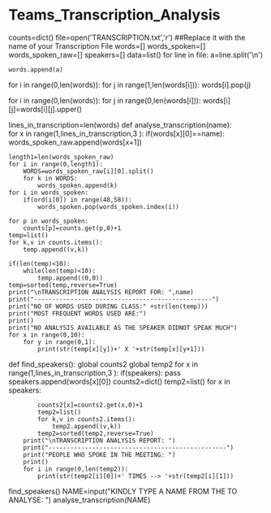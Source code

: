 # Teams_Transcription_Analysis

counts=dict()
file=open('TRANSCRIPTION.txt','r') ##Replace it with the name of your Transcription File
words=[]
words_spoken=[]
words_spoken_raw=[]
speakers=[]
data=list()
for line in file:
    a=line.split('\n')
    
    words.append(a)
for i in range(0,len(words)):
    for j in range(1,len(words[i])):
        words[i].pop(j)
        
for i in range(0,len(words)):
    for j in range(0,len(words[i])):
        words[i][j]=words[i][j].upper()
        
lines_in_transcription=len(words)
def analyse_transcription(name):      
    for x in range(1,lines_in_transcription,3 ):
        if(words[x][0]==name):
            words_spoken_raw.append(words[x+1])
            
    length1=len(words_spoken_raw)
    for i in range(0,length1):
        WORDS=words_spoken_raw[i][0].split()
        for k in WORDS:
            words_spoken.append(k)
    for i in words_spoken:
        if(ord(i[0]) in range(48,58)):
            words_spoken.pop(words_spoken.index(i))
    
    for p in words_spoken:
        counts[p]=counts.get(p,0)+1
    temp=list()    
    for k,v in counts.items():
        temp.append((v,k))
        
    if(len(temp)<10):
        while(len(temp)<10):
            temp.append((0,0))
    temp=sorted(temp,reverse=True)
    print("\nTRANSCRIPTION ANALYSIS REPORT FOR: ",name)
    print("-------------------------------------------------")
    print("NO OF WORDS USED DURING CLASS:" +str(len(temp)))
    print("MOST FREQUENT WORDS USED ARE:")
    print()
    print("NO ANALYSIS AVAILABLE AS THE SPEAKER DIDNOT SPEAK MUCH")
    for x in range(0,10):
        for y in range(0,1):
            print(str(temp[x][y])+' X '+str(temp[x][y+1]))
 

def find_speakers():
        global counts2
        global temp2
        for x in range(1,lines_in_transcription,3 ):
            if(speakers):
                pass
            speakers.append(words[x][0])
        counts2=dict()
        temp2=list()
        for x in speakers:
            
            counts2[x]=counts2.get(x,0)+1
            temp2=list()    
            for k,v in counts2.items():
                temp2.append((v,k))
            temp2=sorted(temp2,reverse=True)
        print("\nTRANSCRIPTION ANALYSIS REPORT: ")
        print("-------------------------------------------------")
        print("PEOPLE WHO SPOKE IN THE MEETING: ")
        print()
        for i in range(0,len(temp2)):
            print(str(temp2[i][0])+' TIMES --> '+str(temp2[i][1]))

find_speakers()
NAME=input("KINDLY TYPE A NAME FROM THE TO ANALYSE: ")
analyse_transcription(NAME) 
